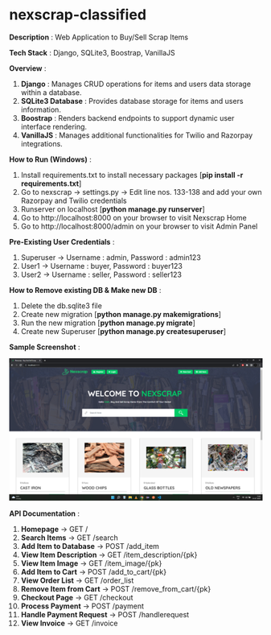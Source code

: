 # nexscrap-classified

**Description** : Web Application to Buy/Sell Scrap Items

**Tech Stack** : Django, SQLite3, Boostrap, VanillaJS

**Overview** :

1. **Django** : Manages CRUD operations for items and users data storage within a database.
2. **SQLite3 Database** : Provides database storage for items and users information.
3. **Boostrap** : Renders backend endpoints to support dynamic user interface rendering.
4. **VanillaJS** : Manages additional functionalities for Twilio and Razorpay integrations.

**How to Run (Windows)** :

1. Install requirements.txt to install necessary packages [**pip install -r requirements.txt**]
2. Go to nexscrap -> settings.py -> Edit line nos. 133-138 and add your own Razorpay and Twilio credentials
3. Runserver on localhost [**python manage.py runserver**]
4. Go to http://localhost:8000 on your browser to visit Nexscrap Home
5. Go to http://localhost:8000/admin on your browser to visit Admin Panel

**Pre-Existing User Credentials** :

1. Superuser -> Username : admin, Password : admin123
2. User1 -> Username : buyer, Password : buyer123
3. User2 -> Username : seller, Password : seller123

**How to Remove existing DB & Make new DB** : 

1. Delete the db.sqlite3 file
2. Create new migration [**python manage.py makemigrations**]
3. Run the new migration [**python manage.py migrate**]
5. Create new Superuser [**python manage.py createsuperuser**]

**Sample Screenshot** :

![](screenshot.png)

**API Documentation** :

1. **Homepage** -> GET /
2. **Search Items** -> GET /search
3. **Add Item to Database** -> POST /add_item
4. **View Item Description** -> GET /item_description/{pk}
5. **View Item Image** -> GET /item_image/{pk}
6. **Add Item to Cart** -> POST /add_to_cart/{pk}
7. **View Order List** -> GET /order_list
8. **Remove Item from Cart** -> POST /remove_from_cart/{pk}
9. **Checkout Page** -> GET /checkout
10. **Process Payment** -> POST /payment
11. **Handle Payment Request** -> POST /handlerequest
12. **View Invoice** -> GET /invoice
